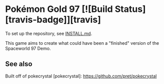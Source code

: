 # Pokémon Gold 97 [![Build Status][travis-badge]][travis]



To set up the repository, see [INSTALL.md](INSTALL.md).

This game aims to create what could have been a "finished" version of the Spaceworld 97 Demo. 


## See also

Built off of pokecrystal
[pokecrystal]: https://github.com/pret/pokecrystal
